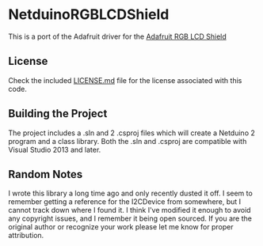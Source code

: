 NetduinoRGBLCDShield
=============

This is a port of the Adafruit driver for the [Adafruit RGB LCD Shield](https://www.adafruit.com/products/714)

## License
Check the included [LICENSE.md](https://github.com/giawa/NetduinoRGBLCDShield/blob/master/LICENSE.md) file for the license associated with this code.

## Building the Project
The project includes a .sln and 2 .csproj files which will create a Netduino 2 program and a class library.  Both the .sln and .csproj are compatible with Visual Studio 2013 and later.

## Random Notes
I wrote this library a long time ago and only recently dusted it off.  I seem to remember getting a reference for the I2CDevice from somewhere, but I cannot track down where I found it.  I think I've modified it enough to avoid any copyright issues, and I remember it being open sourced.  If you are the original author or recognize your work please let me know for proper attribution.